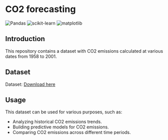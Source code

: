 # CO2 forecasting
![Pandas](https://img.shields.io/badge/pandas-%23150458.svg?style=for-the-badge&logo=pandas&logoColor=white)
![scikit-learn](https://img.shields.io/badge/scikit--learn-%23F7931E.svg?style=for-the-badge&logo=scikit-learn&logoColor=white)
![matplotlib](https://img.shields.io/badge/matplotlib-green?style=for-the-badge&logo=matplotlib&logoColor=white)

## Introduction
This repository contains a dataset with CO2 emissions calculated at various dates from 1958 to 2001.

## Dataset
Dataset: [Download here](https://github.com/tranvietcuong03/forecasting_CO2/blob/master/co2.csv) <br>

## Usage
This dataset can be used for various purposes, such as:
* Analyzing historical CO2 emissions trends.
* Building predictive models for CO2 emissions.
* Comparing CO2 emissions across different time periods.
